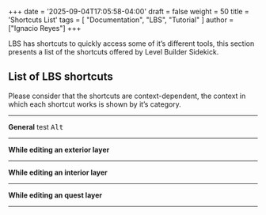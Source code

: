 +++
date = '2025-09-04T17:05:58-04:00'
draft = false
weight = 50
title = 'Shortcuts List'
tags = [ "Documentation", "LBS", "Tutorial" ]
author = ["Ignacio Reyes"]
+++

LBS has shortcuts to quickly access some of it’s different tools, this section presents a list of the shortcuts offered by Level Builder Sidekick.

## List of LBS shortcuts

Please consider that the shortcuts are context-dependent, the context in which each shortcut works is shown by it’s category.

---
**General**
test                        <kbd>Alt</kbd>

---
**While editing an exterior layer**


---
**While editing an interior layer**


---
**While editing an **quest** layer**


---